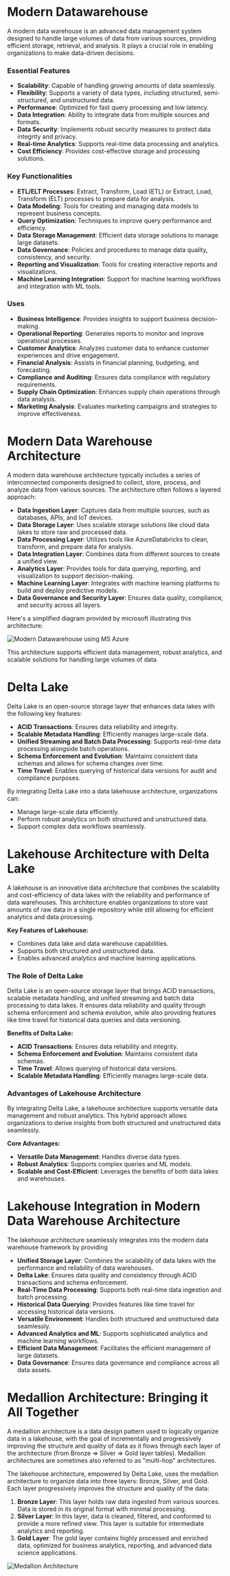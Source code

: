 # Modern Datawarehouse
A modern data warehouse is an advanced data management system designed to handle large volumes of data from various sources, providing efficient storage, retrieval, and analysis. It plays a crucial role in enabling organizations to make data-driven decisions.

### Essential Features

- **Scalability**: Capable of handling growing amounts of data seamlessly.
- **Flexibility**: Supports a variety of data types, including structured, semi-structured, and unstructured data.
- **Performance**: Optimized for fast query processing and low latency.
- **Data Integration**: Ability to integrate data from multiple sources and formats.
- **Data Security**: Implements robust security measures to protect data integrity and privacy.
- **Real-time Analytics**: Supports real-time data processing and analytics.
- **Cost Efficiency**: Provides cost-effective storage and processing solutions.

### Key Functionalities

- **ETL/ELT Processes**: Extract, Transform, Load (ETL) or Extract, Load, Transform (ELT) processes to prepare data for analysis.
- **Data Modeling**: Tools for creating and managing data models to represent business concepts.
- **Query Optimization**: Techniques to improve query performance and efficiency.
- **Data Storage Management**: Efficient data storage solutions to manage large datasets.
- **Data Governance**: Policies and procedures to manage data quality, consistency, and security.
- **Reporting and Visualization**: Tools for creating interactive reports and visualizations.
- **Machine Learning Integration**: Support for machine learning workflows and integration with ML tools.

### Uses

- **Business Intelligence**: Provides insights to support business decision-making.
- **Operational Reporting**: Generates reports to monitor and improve operational processes.
- **Customer Analytics**: Analyzes customer data to enhance customer experiences and drive engagement.
- **Financial Analysis**: Assists in financial planning, budgeting, and forecasting.
- **Compliance and Auditing**: Ensures data compliance with regulatory requirements.
- **Supply Chain Optimization**: Enhances supply chain operations through data analysis.
- **Marketing Analysis**: Evaluates marketing campaigns and strategies to improve effectiveness.

# Modern Data Warehouse Architecture
A modern data warehouse architecture typically includes a series of interconnected components designed to collect, store, process, and analyze data from various sources. The architecture often follows a layered approach:
- **Data Ingestion Layer**: Captures data from multiple sources, such as databases, APIs, and IoT devices.
- **Data Storage Layer**: Uses scalable storage solutions like cloud data lakes to store raw and processed data.
- **Data Processing Layer**: Utilizes tools like AzureDatabricks to clean, transform, and prepare data for analysis.
- **Data Integration Layer**: Combines data from different sources to create a unified view.
- **Analytics Layer**: Provides tools for data querying, reporting, and visualization to support decision-making.
- **Machine Learning Layer**: Integrates with machine learning platforms to build and deploy predictive models.
- **Data Governance and Security Layer**: Ensures data quality, compliance, and security across all layers.

Here's a simplified diagram provided by microsoft illustrating this architecture:

![Modern Datawarehouse using MS Azure](https://learn.microsoft.com/en-us/azure/architecture/solution-ideas/media/azure-databricks-modern-analytics-architecture.svg#lightbox)

This architecture supports efficient data management, robust analytics, and scalable solutions for handling large volumes of data.

# Delta Lake
Delta Lake is an open-source storage layer that enhances data lakes with the following key features:
- **ACID Transactions**: Ensures data reliability and integrity.
- **Scalable Metadata Handling**: Efficiently manages large-scale data.
- **Unified Streaming and Batch Data Processing**: Supports real-time data processing alongside batch operations.
- **Schema Enforcement and Evolution**: Maintains consistent data schemas and allows for schema changes over time.
- **Time Travel**: Enables querying of historical data versions for audit and compliance purposes.
  
By integrating Delta Lake into a data lakehouse architecture, organizations can:
- Manage large-scale data efficiently.
- Perform robust analytics on both structured and unstructured data.
- Support complex data workflows seamlessly.

# Lakehouse Architecture with Delta Lake
A lakehouse is an innovative data architecture that combines the scalability and cost-efficiency of data lakes with the reliability and performance of data warehouses. This architecture enables organizations to store vast amounts of raw data in a single repository while still allowing for efficient analytics and data processing.

**Key Features of Lakehouse:**
- Combines data lake and data warehouse capabilities.
- Supports both structured and unstructured data.
- Enables advanced analytics and machine learning applications.

### The Role of Delta Lake
Delta Lake is an open-source storage layer that brings ACID transactions, scalable metadata handling, and unified streaming and batch data processing to data lakes. It ensures data reliability and quality through schema enforcement and schema evolution, while also providing features like time travel for historical data queries and data versioning.

**Benefits of Delta Lake:**
- **ACID Transactions**: Ensures data reliability and integrity.
- **Schema Enforcement and Evolution**: Maintains consistent data schemas.
- **Time Travel**: Allows querying of historical data versions.
- **Scalable Metadata Handling**: Efficiently manages large-scale data.

### Advantages of Lakehouse Architecture
By integrating Delta Lake, a lakehouse architecture supports versatile data management and robust analytics. This hybrid approach allows organizations to derive insights from both structured and unstructured data seamlessly.

**Core Advantages:**
- **Versatile Data Management**: Handles diverse data types.
- **Robust Analytics**: Supports complex queries and ML models.
- **Scalable and Cost-Efficient**: Leverages the benefits of both data lakes and warehouses.

# Lakehouse Integration in Modern Data Warehouse Architecture
The lakehouse architecture seamlessly integrates into the modern data warehouse framework by providing
- **Unified Storage Layer**: Combines the scalability of data lakes with the performance and reliability of data warehouses.
- **Delta Lake**: Ensures data quality and consistency through ACID transactions and schema enforcement.
- **Real-Time Data Processing**: Supports both real-time data ingestion and batch processing.
- **Historical Data Querying**: Provides features like time travel for accessing historical data versions.
- **Versatile Environment**: Handles both structured and unstructured data seamlessly.
- **Advanced Analytics and ML**: Supports sophisticated analytics and machine learning workflows.
- **Efficient Data Management**: Facilitates the efficient management of large datasets.
- **Data Governance**: Ensures data governance and compliance across all data assets.

# Medallion Architecture: Bringing it All Together
A medallion architecture is a data design pattern used to logically organize data in a lakehouse, with the goal of incrementally and progressively improving the structure and quality of data as it flows through each layer of the architecture (from Bronze ⇒ Silver ⇒ Gold layer tables). Medallion architectures are sometimes also referred to as "multi-hop" architectures.

The lakehouse architecture, empowered by Delta Lake, uses the medallion architecture to organize data into three layers: Bronze, Silver, and Gold. Each layer progressively improves the structure and quality of the data:
1. **Bronze Layer**: This layer holds raw data ingested from various sources. Data is stored in its original format with minimal processing.
2. **Silver Layer**: In this layer, data is cleaned, filtered, and conformed to provide a more refined view. This layer is suitable for intermediate analytics and reporting.
3. **Gold Layer**: The gold layer contains highly processed and enriched data, optimized for business analytics, reporting, and advanced data science applications.

![**Medallion Architecture**](https://www.databricks.com/sites/default/files/inline-images/building-data-pipelines-with-delta-lake-120823.png?v=1702318922) 
